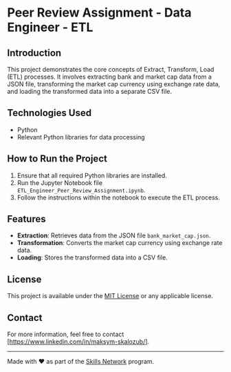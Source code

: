 # Peer Review Assignment - Data Engineer - ETL

## Introduction
This project demonstrates the core concepts of Extract, Transform, Load (ETL) processes. It involves extracting bank and market cap data from a JSON file, transforming the market cap currency using exchange rate data, and loading the transformed data into a separate CSV file.

## Technologies Used
- Python
- Relevant Python libraries for data processing

## How to Run the Project
1. Ensure that all required Python libraries are installed.
2. Run the Jupyter Notebook file `ETL_Engineer_Peer_Review_Assignment.ipynb`.
3. Follow the instructions within the notebook to execute the ETL process.

## Features
- **Extraction**: Retrieves data from the JSON file `bank_market_cap.json`.
- **Transformation**: Converts the market cap currency using exchange rate data.
- **Loading**: Stores the transformed data into a CSV file.

## License
This project is available under the [MIT License](LICENSE) or any applicable license.

## Contact
For more information, feel free to contact [https://www.linkedin.com/in/maksym-skalozub/].

---

Made with ❤️ as part of the [Skills Network](https://skills.network/) program.
